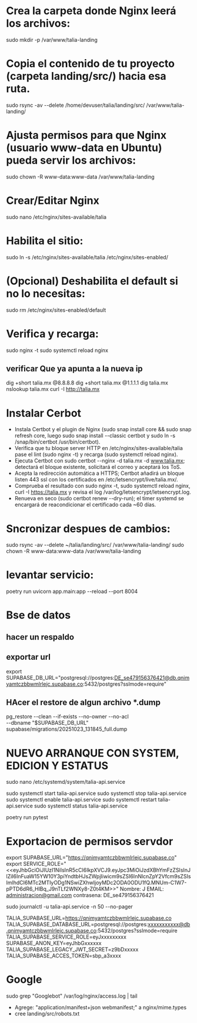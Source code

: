 # Crea la carpeta donde Nginx leerá los archivos:
sudo mkdir -p /var/www/talia-landing

# Copia el contenido de tu proyecto (carpeta landing/src/) hacia esa ruta.
sudo rsync -av --delete /home/devuser/talia/landing/src/ /var/www/talia-landing/

# Ajusta permisos para que Nginx (usuario www-data en Ubuntu) pueda servir los archivos:
sudo chown -R www-data:www-data /var/www/talia-landing

# Crear/Editar Nginx
sudo nano /etc/nginx/sites-available/talia

# Habilita el sitio:
sudo ln -s /etc/nginx/sites-available/talia /etc/nginx/sites-enabled/

# (Opcional) Deshabilita el default si no lo necesitas:
sudo rm /etc/nginx/sites-enabled/default

# Verifica y recarga:
sudo nginx -t
sudo systemctl reload nginx

## verificar Que ya apunta a la nueva ip
dig +short talia.mx @8.8.8.8
dig +short talia.mx @1.1.1.1
dig talia.mx
nslookup talia.mx
curl -I http://talia.mx

# Instalar Cerbot
  - Instala Certbot y el plugin de Nginx (sudo snap install core && sudo snap refresh core, luego sudo snap install --classic certbot y sudo ln -s /snap/bin/certbot /usr/bin/certbot).
  - Verifica que tu bloque server HTTP en /etc/nginx/sites-available/talia pase el lint (sudo nginx -t) y recarga (sudo systemctl reload nginx).
  - Ejecuta Certbot con sudo certbot --nginx -d talia.mx -d www.talia.mx; detectará el bloque existente, solicitará el correo y aceptará los ToS.
  - Acepta la redirección automática a HTTPS; Certbot añadirá un bloque listen 443 ssl con los certificados en /etc/letsencrypt/live/talia.mx/.
  - Comprueba el resultado con sudo nginx -t, sudo systemctl reload nginx, curl -I https://talia.mx y revisa el log /var/log/letsencrypt/letsencrypt.log.
  - Renueva en seco (sudo certbot renew --dry-run); el timer systemd se encargará de reacondicionar el certificado cada ~60 días.


# Sncronizar despues de cambios:
sudo rsync -av --delete ~/talia/landing/src/ /var/www/talia-landing/
sudo chown -R www-data:www-data /var/www/talia-landing

# levantar servicio:
poetry run uvicorn app.main:app --reload --port 8004

# Bse de datos

## hacer un respaldo

## exportar url
export SUPABASE_DB_URL="postgresql://postgres:DE_se479156376421@db.qnimyamtczbbwmlrlejc.supabase.co:5432/postgres?sslmode=require"

## HAcer el restore de algun archivo *.dump
pg_restore --clean --if-exists --no-owner --no-acl \
  --dbname "$SUPABASE_DB_URL" \
  supabase/migrations/20251023_131845_full.dump





# NUEVO ARRANQUE CON SYSTEM, EDICION Y ESTATUS

sudo nano /etc/systemd/system/talia-api.service


sudo systemctl start talia-api.service
sudo systemctl stop talia-api.service
sudo systemctl enable talia-api.service
sudo systemctl restart talia-api.service
sudo systemctl status talia-api.service

poetry run pytest




# Exportacion de permisos servdor
export SUPABASE_URL="https://qnimyamtczbbwmlrlejc.supabase.co"
export SERVICE_ROLE="<<eyJhbGciOiJIUzI1NiIsInR5cCI6IkpXVCJ9.eyJpc3MiOiJzdXBhYmFzZSIsInJlZiI6InFuaW15YW10Y3piYndtbHJsZWpjIiwicm9sZSI6InNlcnZpY2Vfcm9sZSIsImlhdCI6MTc2MTIyODg1NSwiZXhwIjoyMDc2ODA0ODU1fQ.MNUm-C1W7-pPTD6dR6_HlBq_J9nTLf2WNXy8-Z0t4KM>>"
Nombre: J
EMAIL: administracion@gmail.com
contrasena: DE_se479156376421


sudo journalctl -u talia-api.service -n 50 --no-pager

TALIA_SUPABASE_URL=https://qnimyamtczbbwmlrlejc.supabase.co
TALIA_SUPABASE_DATABASE_URL=postgresql://postgres:xxxxxxxxxxx@db.qnimyamtczbbwmlrlejc.supabase.co:5432/postgres?sslmode=require
TALIA_SUPABASE_SERVICE_ROLE=eyJxxxxxxxxx
SUPABASE_ANON_KEY=eyJhbGxxxxxx
TALIA_SUPABASE_LEGACY_JWT_SECRET=z9bDxxxxx
TALIA_SUPABASE_ACCES_TOKEN=sbp_a3xxxx


# Google
sudo grep "Googlebot" /var/log/nginx/access.log | tail

- Agrege: "application/manifest+json                       webmanifest;"  a nginx/mime.types     
- cree landing/src/robots.txt